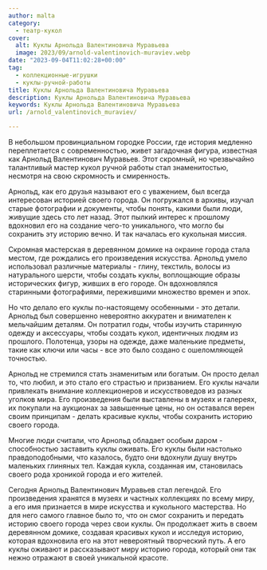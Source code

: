 ```yaml
---
author: malta
category:
  - театр-кукол
cover:
  alt: Куклы Арнольда Валентиновича Муравьева
  image: 2023/09/arnold-valentinovich-muraviev.webp
date: "2023-09-04T11:02:28+00:00"
tag:
  - коллекционные-игрушки
  - куклы-ручной-работы
title: Куклы Арнольда Валентиновича Муравьева
description: Куклы Арнольда Валентиновича Муравьева
keywords: Куклы Арнольда Валентиновича Муравьева
url: /arnold_valentinovich_muraviev/

---
```

В небольшом провинциальном городке России, где история медленно переплетается с современностью, живет загадочная фигура, известная как Арнольд Валентинович Муравьев. Этот скромный, но чрезвычайно талантливый мастер кукол ручной работы стал знаменитостью, несмотря на свою скромность и смиренность.

Арнольд, как его друзья называют его с уважением, был всегда интересован историей своего города. Он погружался в архивы, изучал старые фотографии и документы, чтобы понять, какими были люди, живущие здесь сто лет назад. Этот пылкий интерес к прошлому вдохновил его на создание чего-то уникального, что могло бы сохранить эту историю вечно. И так началась его кукольная миссия.

Скромная мастерская в деревянном домике на окраине города стала местом, где рождались его произведения искусства. Арнольд умело использовал различные материалы \- глину, текстиль, волосы из натурального шерсти, чтобы создать куклы, воплощающие образы исторических фигур, живших в его городе. Он вдохновлялся старинными фотографиями, пережившими множество времен и эпох.

Но что делало его куклы по\-настоящему особенными \- это детали. Арнольд был совершенно невероятно аккуратен и внимателен к мельчайшим деталям. Он потратил годы, чтобы изучить старинную одежду и аксессуары, чтобы создать кукол, идентичных людям из прошлого. Полотенца, узоры на одежде, даже маленькие предметы, такие как ключи или часы \- все это было создано с ошеломляющей точностью.

Арнольд не стремился стать знаменитым или богатым. Он просто делал то, что любил, и это стало его страстью и призванием. Его куклы начали привлекать внимание коллекционеров и искусствоведов из разных уголков мира. Его произведения были выставлены в музеях и галереях, их покупали на аукционах за завышенные цены, но он оставался верен своим принципам \- делать красивые куклы, чтобы сохранить историю своего города.

Многие люди считали, что Арнольд обладает особым даром \- способностью заставить куклы оживать. Его куклы были настолько правдоподобными, что казалось, будто они вдохнули душу внутрь маленьких глиняных тел. Каждая кукла, созданная им, становилась своего рода хроникой города и его жителей.

Сегодня Арнольд Валентинович Муравьев стал легендой. Его произведения хранятся в музеях и частных коллекциях по всему миру, а его имя признается в мире искусства и кукольного мастерства. Но для него самого главное было то, что он смог сохранить и передать историю своего города через свои куклы. Он продолжает жить в своем деревянном домике, создавая красивых кукол и исследуя историю, которая вдохновила его на этот невероятный творческий путь. А его куклы оживают и рассказывают миру историю города, который они так нежно отражают в своей уникальной красоте.

